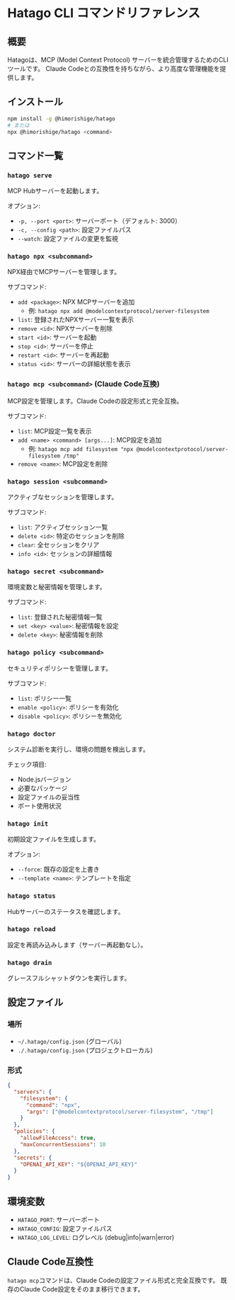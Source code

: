 # Hatago CLI コマンドリファレンス

## 概要

Hatagoは、MCP (Model Context Protocol) サーバーを統合管理するためのCLIツールです。
Claude Codeとの互換性を持ちながら、より高度な管理機能を提供します。

## インストール

```bash
npm install -g @himorishige/hatago
# または
npx @himorishige/hatago <command>
```

## コマンド一覧

### `hatago serve`

MCP Hubサーバーを起動します。

オプション:

- `-p, --port <port>`: サーバーポート（デフォルト: 3000）
- `-c, --config <path>`: 設定ファイルパス
- `--watch`: 設定ファイルの変更を監視

### `hatago npx <subcommand>`

NPX経由でMCPサーバーを管理します。

サブコマンド:

- `add <package>`: NPX MCPサーバーを追加
  - 例: `hatago npx add @modelcontextprotocol/server-filesystem`
- `list`: 登録されたNPXサーバー一覧を表示
- `remove <id>`: NPXサーバーを削除
- `start <id>`: サーバーを起動
- `stop <id>`: サーバーを停止
- `restart <id>`: サーバーを再起動
- `status <id>`: サーバーの詳細状態を表示

### `hatago mcp <subcommand>` (Claude Code互換)

MCP設定を管理します。Claude Codeの設定形式と完全互換。

サブコマンド:

- `list`: MCP設定一覧を表示
- `add <name> <command> [args...]`: MCP設定を追加
  - 例: `hatago mcp add filesystem "npx @modelcontextprotocol/server-filesystem /tmp"`
- `remove <name>`: MCP設定を削除

### `hatago session <subcommand>`

アクティブなセッションを管理します。

サブコマンド:

- `list`: アクティブセッション一覧
- `delete <id>`: 特定のセッションを削除
- `clear`: 全セッションをクリア
- `info <id>`: セッションの詳細情報

### `hatago secret <subcommand>`

環境変数と秘密情報を管理します。

サブコマンド:

- `list`: 登録された秘密情報一覧
- `set <key> <value>`: 秘密情報を設定
- `delete <key>`: 秘密情報を削除

### `hatago policy <subcommand>`

セキュリティポリシーを管理します。

サブコマンド:

- `list`: ポリシー一覧
- `enable <policy>`: ポリシーを有効化
- `disable <policy>`: ポリシーを無効化

### `hatago doctor`

システム診断を実行し、環境の問題を検出します。

チェック項目:

- Node.jsバージョン
- 必要なパッケージ
- 設定ファイルの妥当性
- ポート使用状況

### `hatago init`

初期設定ファイルを生成します。

オプション:

- `--force`: 既存の設定を上書き
- `--template <name>`: テンプレートを指定

### `hatago status`

Hubサーバーのステータスを確認します。

### `hatago reload`

設定を再読み込みします（サーバー再起動なし）。

### `hatago drain`

グレースフルシャットダウンを実行します。

## 設定ファイル

### 場所

- `~/.hatago/config.json` (グローバル)
- `./.hatago/config.json` (プロジェクトローカル)

### 形式

```json
{
  "servers": {
    "filesystem": {
      "command": "npx",
      "args": ["@modelcontextprotocol/server-filesystem", "/tmp"]
    }
  },
  "policies": {
    "allowFileAccess": true,
    "maxConcurrentSessions": 10
  },
  "secrets": {
    "OPENAI_API_KEY": "${OPENAI_API_KEY}"
  }
}
```

## 環境変数

- `HATAGO_PORT`: サーバーポート
- `HATAGO_CONFIG`: 設定ファイルパス
- `HATAGO_LOG_LEVEL`: ログレベル (debug|info|warn|error)

## Claude Code互換性

`hatago mcp`コマンドは、Claude Codeの設定ファイル形式と完全互換です。
既存のClaude Code設定をそのまま移行できます。
